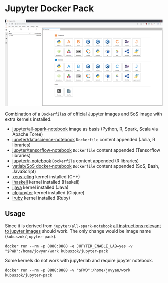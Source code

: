 # Jupyter Docker Pack

![Screenshot](screenshot.png)

Combination of a `Dockerfile`s of official Jupyter images and SoS image with extra kernels installed.

 * [jupyter/all-spark-notebook](https://github.com/jupyter/docker-stacks/blob/master/all-spark-notebook) image as basis (Python, R, Spark, Scala via Apache Toree)
 * [jupyter/datascience-notebook](https://github.com/jupyter/docker-stacks/blob/master/datascience-notebook) `Dockerfile` content appended (Julia, R libraries)
 * [jupyter/tensorflow-notebook](https://github.com/jupyter/docker-stacks/blob/master/tensorflow-notebook) `Dockerfile` content appended (Tensorflow libraries)
 * [jupyter/r-notebook](https://github.com/jupyter/docker-stacks/blob/master/r-notebook) `Dockerfile` content appended (R libraries)
 * [vatlab/SoS docker-notebook](https://github.com/vatlab/SoS/blob/master/development/docker-notebook) `Dockerfile` content appended (SoS, Bash, JavaScript)
 * [xeus-cling](https://github.com/QuantStack/xeus-cling) kernel installed (C++)
 * [ihaskell](https://github.com/gibiansky/IHaskell) kernel installed (Haskell)
 * [ijava](https://github.com/SpencerPark/IJava/) kernel installed (Java)
 * [clojupyter](https://github.com/clojupyter/clojupyter) kernel installed (Clojure)
 * [iruby](https://github.com/SciRuby/iruby) kernel installed (Ruby)

## Usage

Since it is derived from `jupyter/all-spark-notebook` [all instructions relevant to jupyter images](https://jupyter-docker-stacks.readthedocs.io/en/latest/) should work.
The only change would be image name (`kubuszok/jupyter-pack`).

    docker run --rm -p 8888:8888 -e JUPYTER_ENABLE_LAB=yes -v "$PWD":/home/jovyan/work kubuszok/jupyter-pack

Some kernels do not work with jupyterlab and require jupyter notebook.

    docker run --rm -p 8888:8888 -v "$PWD":/home/jovyan/work kubuszok/jupyter-pack
